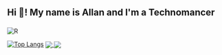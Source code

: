 <h2 align="left">Hi 👋! My name is Allan and I'm a Technomancer</h2>

###
![R](https://github.com/DarkStarStrix/DarkStarStrix/assets/108637439/72bd42b6-4b7a-48fb-9933-8c9d073f88cf)

[![Top Langs](https://github-readme-stats.vercel.app/api/top-langs/?username=DarkStarStrixyour-github-username&layout=compact&theme=vision-friendly-dark)](https://github.com/anuraghazra/github-readme-stats)
<a href=""><img align="center" src="https://github-readme-stats.vercel.app/api/top-langs/?username=DarkStarStrix&theme=react&line_height=40&hide=css"/> </a>
<a href=""><img align="center" src="https://github-readme-stats-sigma-five.vercel.app/api/top-langs/?username=DarkStarStrix&theme=react&line_height=40&hide=css"/> </a>

 
###
